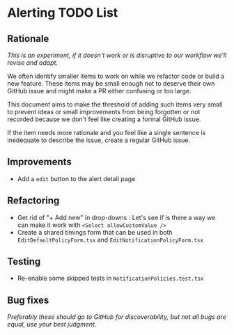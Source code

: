 # Alerting TODO List

## Rationale

_This is an experiment, if it doesn't work or is disruptive to our workflow we'll revise and adapt._

We often identify smaller items to work on while we refactor code or build a new feature. These items may be small enough not to deserve their own GitHub issue and might make a PR either confusing or too large.

This document aims to make the threshold of adding such items very small to prevent ideas or small improvements from being forgotten or not recorded because we don't feel like creating a formal GitHub issue.

If the item needs more rationale and you feel like a single sentence is inedequate to describe the issue, create a regular GitHub issue.

## Improvements

- Add a `edit` button to the alert detail page

## Refactoring

- Get rid of "+ Add new" in drop-downs : Let's see if is there a way we can make it work with `<Select allowCustomValue />`
- Create a shared timings form that can be used in both `EditDefaultPolicyForm.tsx` and `EditNotificationPolicyForm.tsx`

## Testing

- Re-enable some skipped tests in `NotificationPolicies.test.tsx`

## Bug fixes

_Preferably these should go to GitHub for discoverability, but not all bugs are equal, use your best judgment._
